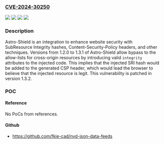 ### [CVE-2024-30250](https://cve.mitre.org/cgi-bin/cvename.cgi?name=CVE-2024-30250)
![](https://img.shields.io/static/v1?label=Product&message=astro-shield&color=blue)
![](https://img.shields.io/static/v1?label=Version&message=%3E%3D%201.2.0%2C%20%3C%201.3.2%20&color=brightgreen)
![](https://img.shields.io/static/v1?label=Version&message=1.2.0%20&color=brightgreen)
![](https://img.shields.io/static/v1?label=Vulnerability&message=CWE-345%3A%20Insufficient%20Verification%20of%20Data%20Authenticity&color=brightgreen)

### Description

Astro-Shield is an integration to enhance website security with SubResource Integrity hashes, Content-Security-Policy headers, and other techniques. Versions from 1.2.0 to 1.3.1 of Astro-Shield allow bypass to the allow-lists for cross-origin resources by introducing valid `integrity` attributes to the injected code. This implies that the injected SRI hash would be added to the generated CSP header, which would lead the browser to believe that the injected resource is legit. This vulnerability is patched in version 1.3.2.

### POC

#### Reference
No PoCs from references.

#### Github
- https://github.com/fkie-cad/nvd-json-data-feeds

